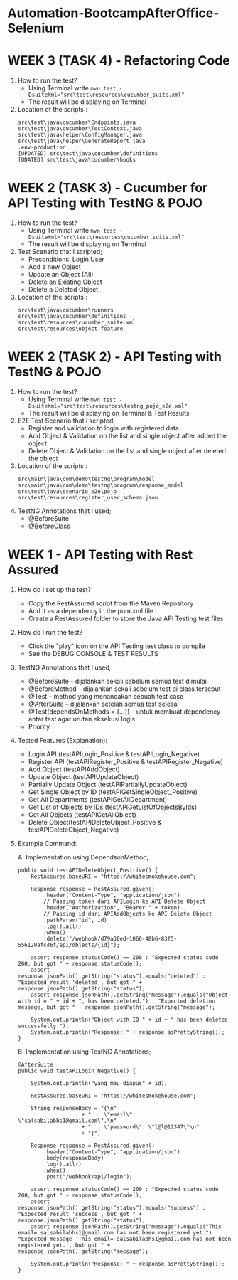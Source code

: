 # Automation-BootcampAfterOffice-Selenium

# WEEK 3 (TASK 4) - Refactoring Code
1. How to run the test?
    - Using Terminal write
     ``` mvn test -DsuiteXml="src\test\resources\cucumber_suite.xml" ```
   - The result will be displaying on Terminal
2. Location of the scripts :
   ```
   src\test\java\cucumber\Endpoints.java
   src\test\java\cucumber\TestContext.java
   src\test\java\helper\ConfigManager.java
   src\test\java\helper\GenerateReport.java
   .env-production
   [UPDATED] src\test\java\cucumber\definitions
   [UDATED] src\test\java\cucumber\hooks
   ```

# WEEK 2 (TASK 3) - Cucumber for API Testing with TestNG & POJO
1. How to run the test?
   - Using Terminal write
     ``` mvn test -DsuiteXml="src\test\resources\cucumber_suite.xml" ```
   - The result will be displaying on Terminal
2. Test Scenario that I scripted;
   - Preconditions: Login User
   - Add a new Object
   - Update an Object (All)
   - Delete an Existing Object
   - Delete a Deleted Object
3. Location of the scripts :
   ```
   src\test\java\cucumber\runners
   src\test\java\cucumber\definitions
   src\test\resources\cucumber_suite.xml
   src\test\resources\object.feature
   ```

# WEEK 2 (TASK 2) - API Testing with TestNG & POJO
1. How to run the test?
   - Using Terminal write
     ``` mvn test -DsuiteXml="src\test\resources\testng_pojo_e2e.xml" ```
   - The result will be displaying on Terminal & Test Results  
2. E2E Test Scenario that i scripted;
   - Register and validation to login with registered data
   - Add Object & Validation on the list and single object after added the object
   - Delete Object & Validation on the list and single object after deleted the object
3. Location of the scripts :
   ```
   src\main\java\com\demo\testng\program\model
   src\main\java\com\demo\testng\program\response_model
   src\test\java\scenario_e2e\pojo
   src\test\resources\register_user_schema.json
   ```
5. TestNG Annotations that I used;
   - @BeforeSuite
   - @BeforeClass

# WEEK 1 - API Testing with Rest Assured
1. How do I set up the test?
    - Copy the RestAssured script from the Maven Repository
    - Add it as a dependency in the pom.xml file
    - Create a RestAssured folder to store the Java API Testing test files
2. How do I run the test?
    - Click the "play" icon on the API Testing test class to compile
    - See the DEBUG CONSOLE & TEST RESULTS
3. TestNG Annotations that I used;
    - @BeforeSuite - dijalankan sekali sebelum semua test dimulai
    - @BeforeMethod – dijalankan sekali sebelum test di class tersebut
    - @Test – method yang menandakan sebuah test case
    - @AfterSuite – dijalankan setelah semua test selesai
    - @Test(dependsOnMethods = {...}) – untuk membuat dependency antar test agar urutan eksekusi logis
    - Priority
4. Tested Features (Explanation):
    - Login API (testAPILogin_Positive & testAPILogin_Negative)
    - Register API (testAPIRegister_Positive & testAPIRegister_Negative)
    - Add Object (testAPIAddObject)
    - Update Object (testAPIUpdateObject)
    - Partially Update Object (testAPIPartiallyUpdateObject)
    - Get Single Object by ID (testAPIGetSingleObject_Positive)
    - Get All Departments (testAPIGetAllDepartment)
    - Get List of Objects by IDs (testAPIGetListOfObjectsByIds)
    - Get All Objects (testAPIGetAllObject)
    - Delete Object(testAPIDeleteObject_Positive & testAPIDeleteObject_Negative)

5. Example Command:

    A. Implementation using DependsonMethod;
    
    ```@Test(dependsOnMethods = {"testAPILogin_Positive", "testAPIAddObject", "testAPIUpdateObject", "testAPIPartiallyUpdateObject", "testAPIGetSingleObject_Positive"})
    public void testAPIDeleteObject_Positive() {
        RestAssured.baseURI = "https://whitesmokehouse.com";

        Response response = RestAssured.given()
            .header("Content-Type", "application/json")
            // Passing token dari APILogin ke API Delete Object
            .header("Authorization", "Bearer " + token)
            // Passing id dari APIAddObjects ke API Delete Object
            .pathParam("id", id)
            .log().all()
            .when()
            .delete("/webhook/d79a30ed-1066-48b6-83f5-556120afc46f/api/objects/{id}");

        assert response.statusCode() == 200 : "Expected status code 200, but got " + response.statusCode();
        assert response.jsonPath().getString("status").equals("deleted") : "Expected result 'deleted', but got " + response.jsonPath().getString("status");
        assert response.jsonPath().getString("message").equals("Object with id = " + id + ", has been deleted.") : "Expected deletion message, but got " + response.jsonPath().getString("message");

        System.out.println("Object with ID " + id + " has been deleted successfully.");
        System.out.println("Response: " + response.asPrettyString());
    }
    ```

    B. Implementation using TestNG Annotations;
    
    ```
    @AfterSuite
    public void testAPILogin_Negative() {

        System.out.println("yang mau diapus" + id);

        RestAssured.baseURI = "https://whitesmokehouse.com";

        String responseBody = "{\n"
                        + "    \"email\": \"salsabilabhs1@gmail.com\",\n" 
                        + "    \"password\": \"l@l@12347\"\n" 
                        + "}";

        Response response = RestAssured.given()
            .header("Content-Type", "application/json")
            .body(responseBody)
            .log().all()
            .when()
            .post("/webhook/api/login");

        assert response.statusCode() == 200 : "Expected status code 200, but got " + response.statusCode();
        assert response.jsonPath().getString("status").equals("success") : "Expected result 'success', but got " + response.jsonPath().getString("status");
        assert response.jsonPath().getString("message").equals("This email= salsabilabhs1@gmail.com has not been registered yet.") : "Expected message 'This email= salsabilabhs1@gmail.com has not been registered yet.', but got " + response.jsonPath().getString("message");
        
        System.out.println("Response: " + response.asPrettyString());
    }
    ```
 
